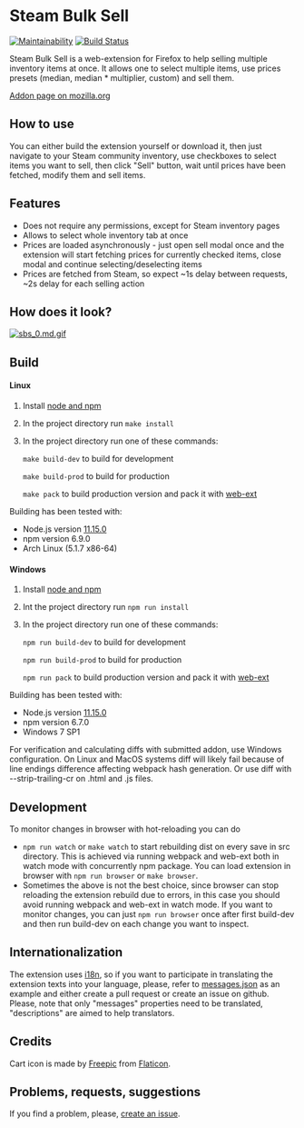 # Steam Bulk Sell

[![Maintainability](https://api.codeclimate.com/v1/badges/ef1118bb20e47d32b77b/maintainability)](https://codeclimate.com/github/k5md/Steam-Bulk-Sell-webextension/maintainability)
[![Build Status](https://travis-ci.com/k5md/Steam-Bulk-Sell-webextension.svg?token=ZSWp3q2qzbTb4nzaxqWy&branch=master)](https://travis-ci.com/k5md/Steam-Bulk-Sell-webextension)

Steam Bulk Sell is a web-extension for Firefox to help selling multiple inventory items at once. It allows one to select multiple items, use prices presets (median, median * multiplier, custom) and sell them.

[Addon page on mozilla.org](https://addons.mozilla.org/ru/firefox/addon/steam-bulk-sell/)

## How to use

You can either build the extension yourself or download it, then just navigate to your Steam community inventory, use checkboxes to select items you want to sell, then click "Sell" button, wait until prices have been fetched, modify them and sell items.

## Features

- Does not require any permissions, except for Steam inventory pages
- Allows to select whole inventory tab at once
- Prices are loaded asynchronously - just open sell modal once and the extension will start fetching prices for currently checked items, close modal and continue selecting/deselecting items
- Prices are fetched from Steam, so expect ~1s delay between requests, ~2s delay for each selling action

## How does it look?

[![sbs_0.md.gif](https://s5.gifyu.com/images/sbs_0.gif)](https://gifyu.com/image/IGOG)

## Build

#### Linux
1. Install [node and npm](https://nodejs.org)
2. In the project directory run `make install`
3. In the project directory run one of these commands:

   `make build-dev` to build for development

   `make build-prod` to build for production

   `make pack` to build production version and pack it with [web-ext](https://developer.mozilla.org/ru/docs/Mozilla/Add-ons/WebExtensions/Getting_started_with_web-ext)

Building has been tested with:
- Node.js version [11.15.0](https://nodejs.org/download/release/v11.15.0/)
- npm version 6.9.0
- Arch Linux (5.1.7 x86-64)

#### Windows
1. Install [node and npm](https://nodejs.org)
2. Int the project directory run `npm run install`
3. In the project directory run one of these commands:

   `npm run build-dev` to build for development

   `npm run build-prod` to build for production

   `npm run pack` to build production version and pack it with [web-ext](https://developer.mozilla.org/ru/docs/Mozilla/Add-ons/WebExtensions/Getting_started_with_web-ext)

Building has been tested with:
- Node.js version [11.15.0](https://nodejs.org/download/release/v11.15.0/)
- npm version 6.7.0
- Windows 7 SP1

For verification and calculating diffs with submitted addon, use Windows configuration. On Linux and MacOS systems diff will likely fail because of line endings difference affecting webpack hash generation. Or use diff with --strip-trailing-cr on .html and .js files.

## Development
To monitor changes in browser with hot-reloading you can do
- `npm run watch` or `make watch` to start rebuilding dist on every save in src directory. This is achieved via running webpack and web-ext both in watch mode with concurrently npm package. You can load extension in browser with `npm run browser` or `make browser`. 
- Sometimes the above is not the best choice, since browser can stop reloading the extension rebuild due to errors, in this case you should avoid running webpack and web-ext in watch mode. If you want to monitor changes, you can just `npm run browser` once after first build-dev and then run build-dev on each change you want to inspect.

## Internationalization

The extension uses [i18n](https://developer.mozilla.org/docs/Mozilla/Add-ons/WebExtensions/Internationalization), so if you want to participate in translating the extension texts into your language, please, refer to [messages.json](https://github.com/k5md/Steam-Bulk-Sell-webextension/blob/master/src/assets/_locales/en/messages.json) as an example and either create a pull request or create an issue on github.
Please, note that only "messages" properties need to be translated, "descriptions" are aimed to help translators.

## Credits

Cart icon is made by [Freepic](https://www.flaticon.com/authors/freepik) from [Flaticon](https://www.flaticon.com/).

## Problems, requests, suggestions

If you find a problem, please, [create an issue](https://github.com/k5md/Steam-Bulk-Sell-webextension/issues/new).
